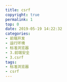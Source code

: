 ```yaml
---
title: csrf
copyright: true
permalink: 1
top: 0
date: 2019-05-19 14:22:32
categories:
- 前端开发
- 运行环境
- 标准浏览器
- 3.前端安全
- 3.csrf
tags:
- 标准浏览器
- csrf
---
```

